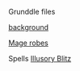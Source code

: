 Grunddle files

[background](https://github.com/gregofgreg5/magick-ink2020/blob/main/player-characters/grunddle/grunddle-background.md#grunddle)

[Mage robes](https://github.com/gregofgreg5/magick-ink2020/blob/main/homebrew/magic-items/mage-robes.md#mage-robe)

Spells
[Illusory Blitz](https://github.com/gregofgreg5/magick-ink2020/blob/main/homebrew/spells/illusory-blitz.md#illusory-blitz)
